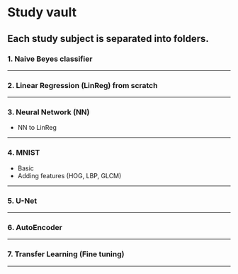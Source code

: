 # Study vault
Each study subject is separated into folders.
---
### 1. Naive Beyes classifier
---
### 2. Linear Regression (LinReg) from scratch
---
### 3. Neural Network (NN)
 - NN to LinReg
---
### 4. MNIST
 - Basic
 - Adding features (HOG, LBP, GLCM)
---
### 5. U-Net
---
### 6. AutoEncoder
---
### 7. Transfer Learning (Fine tuning)
---

